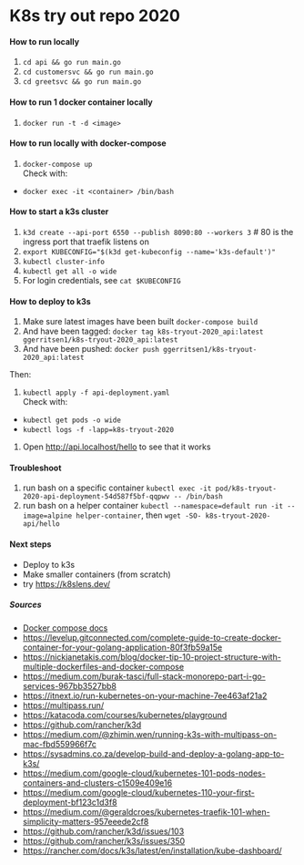 # K8s try out repo 2020

#### How to run locally

1. `cd api && go run main.go`  
1. `cd customersvc && go run main.go`  
1. `cd greetsvc && go run main.go`  

#### How to run 1 docker container locally

1. `docker run -t -d <image>`

#### How to run locally with docker-compose

1. `docker-compose up`  
Check with:
- `docker exec -it <container> /bin/bash`

#### How to start a k3s cluster
1. `k3d create --api-port 6550 --publish 8090:80 --workers 3` # 80 is the ingress port that traefik listens on
1. `export KUBECONFIG="$(k3d get-kubeconfig --name='k3s-default')"`
1. `kubectl cluster-info`
1. `kubectl get all -o wide`
1. For login credentials, see `cat $KUBECONFIG`

#### How to deploy to k3s
1. Make sure latest images have been built `docker-compose build`
1. And have been tagged: `docker tag k8s-tryout-2020_api:latest ggerritsen1/k8s-tryout-2020_api:latest`
1. And have been pushed: `docker push ggerritsen1/k8s-tryout-2020_api:latest`  

Then:  
1. `kubectl apply -f api-deployment.yaml`  
Check with:
- `kubectl get pods -o wide`
- `kubectl logs -f -lapp=k8s-tryout-2020`

1. Open http://api.localhost/hello to see that it works

#### Troubleshoot
1. run bash on a specific container `kubectl exec -it pod/k8s-tryout-2020-api-deployment-54d587f5bf-qqpwv -- /bin/bash`
1. run bash on a helper container `kubectl --namespace=default run -it --image=alpine helper-container`, then `wget -SO- k8s-tryout-2020-api/hello`

#### Next steps

- Deploy to k3s
- Make smaller containers (from scratch)
- try https://k8slens.dev/


##### Sources
- [Docker compose docs](https://docs.docker.com/compose/compose-file/)
- https://levelup.gitconnected.com/complete-guide-to-create-docker-container-for-your-golang-application-80f3fb59a15e
- https://nickjanetakis.com/blog/docker-tip-10-project-structure-with-multiple-dockerfiles-and-docker-compose
- https://medium.com/burak-tasci/full-stack-monorepo-part-i-go-services-967bb3527bb8
- https://itnext.io/run-kubernetes-on-your-machine-7ee463af21a2
- https://multipass.run/
- https://katacoda.com/courses/kubernetes/playground
- https://github.com/rancher/k3d
- https://medium.com/@zhimin.wen/running-k3s-with-multipass-on-mac-fbd559966f7c
- https://sysadmins.co.za/develop-build-and-deploy-a-golang-app-to-k3s/
- https://medium.com/google-cloud/kubernetes-101-pods-nodes-containers-and-clusters-c1509e409e16
- https://medium.com/google-cloud/kubernetes-110-your-first-deployment-bf123c1d3f8
- https://medium.com/@geraldcroes/kubernetes-traefik-101-when-simplicity-matters-957eeede2cf8
- https://github.com/rancher/k3d/issues/103
- https://github.com/rancher/k3s/issues/350
- https://rancher.com/docs/k3s/latest/en/installation/kube-dashboard/
